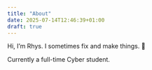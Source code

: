 ```yaml
---
title: "About"
date: 2025-07-14T12:46:39+01:00
draft: true
---
```


Hi, I’m Rhys. I sometimes fix and make things. 🚀

Currently a full-time Cyber student.
